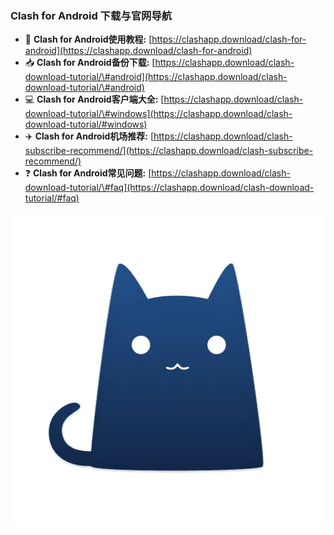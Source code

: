 ### Clash for Android 下载与官网导航

  - 📖 **Clash for Android使用教程:** [https://clashapp.download/clash-for-android](https://clashapp.download/clash-for-android)
  - 📥 **Clash for Android备份下载:** [https://clashapp.download/clash-download-tutorial/\#android](https://clashapp.download/clash-download-tutorial/\#android)
  - 💻 **Clash for Android客户端大全:** [https://clashapp.download/clash-download-tutorial/\#windows](https://clashapp.download/clash-download-tutorial/#windows)
  - ✈️ **Clash for Android机场推荐:** [https://clashapp.download/clash-subscribe-recommend/](https://clashapp.download/clash-subscribe-recommend/)
  - ❓ **Clash for Android常见问题:** [https://clashapp.download/clash-download-tutorial/\#faq](https://clashapp.download/clash-download-tutorial/#faq)


![Clash for Android](./images/clash-for-android.webp)
